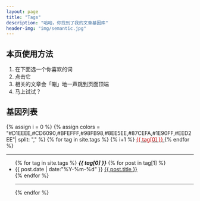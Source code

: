 ```yaml
---
layout: page
title: "Tags"
description: "哈哈，你找到了我的文章基因库"  
header-img: "img/semantic.jpg"  
---
```


## 本页使用方法

1. 在下面选一个你喜欢的词
2. 点击它
3. 相关的文章会「唰」地一声跳到页面顶端
4. 马上试试？

## 基因列表


<div id='tag_cloud'>
 {% assign i = 0 %}
 {% assign colors = "#D1EEEE,#CD6090,#BFEFFF,#98FB98,#8EE5EE,#87CEFA,#1E90FF,#EED2EE"| split: "," %}
{% for tag in site.tags %}
 {% i+1 %}
<a href="#{{ tag[0] }}" title="{{ tag[0] }}" rel="{{ tag[1].size }}"><font color="{{colors[i]}}">{{ tag[0] }} </font></a>
{% endfor %}
</div>
<hr>
<ul class="listing">
{% for tag in site.tags %}
  <i class="listing-seperator" id="{{ tag[0] }}"><b>{{ tag[0] }}</b></i>
{% for post in tag[1] %}
  <li class="listing-item">
  <time datetime="{{ post.date | date:"%Y-%m-%d" }}">{{ post.date | date:"%Y-%m-%d" }}</time>
  <a href="{{ post.url }}" title="{{ post.title }}">{{ post.title }}</a>
  </li>
{% endfor %}
  <hr>
{% endfor %}
</ul>

<script src="/media/js/jquery.tagcloud.js" type="text/javascript" charset="utf-8"></script> 
<script language="javascript">
$.fn.tagcloud.defaults = {
    size: {start: 1, end: 1, unit: 'em'},
      color: {start: '#f8e0e6', end: '#ff3333'}
};

$(function () {
    $('#tag_cloud a').tagcloud();
});
</script>
